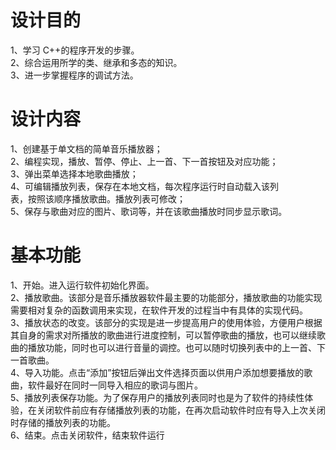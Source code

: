 # 设计目的
1、学习 C++的程序开发的步骤。<br/>
2、综合运用所学的类、继承和多态的知识。<br/>
3、进一步掌握程序的调试方法。

# 设计内容
1、创建基于单文档的简单音乐播放器；<br/>
2、编程实现，播放、暂停、停止、上一首、下一首按钮及对应功能；<br/>
3、弹出菜单选择本地歌曲播放；<br/>
4、可编辑播放列表，保存在本地文档，每次程序运行时自动载入该列<br/>
表，按照该顺序播放歌曲。播放列表可修改；<br/>
5、保存与歌曲对应的图片、歌词等，并在该歌曲播放时同步显示歌词。<br/>

# 基本功能
1、开始。进入运行软件初始化界面。  <br/>
2、播放歌曲。该部分是音乐播放器软件最主要的功能部分，播放歌曲的功能实现需要相对复杂的函数调用来实现，在软件开发的过程当中有具体的实现代码。  <br/>
3、播放状态的改变。该部分的实现是进一步提高用户的使用体验，方便用户根据其自身的需求对所播放的歌曲进行进度控制，可以暂停歌曲的播放，也可以继续歌曲的播放功能，同时也可以进行音量的调控。也可以随时切换列表中的上一首、下一首歌曲。 <br/>
4、导入功能。点击“添加”按钮后弹出文件选择页面以供用户添加想要播放的歌曲，软件最好在同时一同导入相应的歌词与图片。<br/>
5、播放列表保存功能。为了保存用户的播放列表同时也是为了软件的持续性体验，在关闭软件前应有存储播放列表的功能，在再次启动软件时应有导入上次关闭时存储的播放列表的功能。<br/>
6、结束。点击关闭软件，结束软件运行
